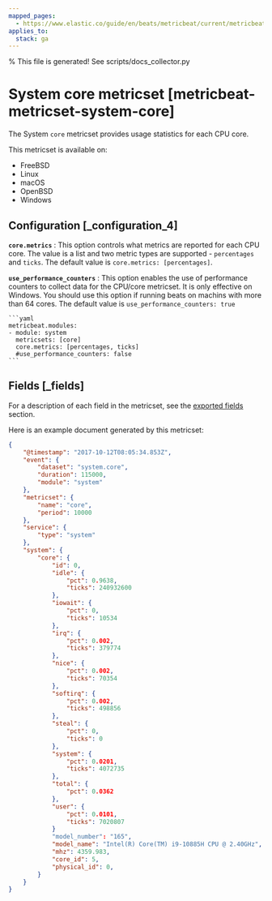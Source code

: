 ```yaml
---
mapped_pages:
  - https://www.elastic.co/guide/en/beats/metricbeat/current/metricbeat-metricset-system-core.html
applies_to:
  stack: ga
---
```


% This file is generated! See scripts/docs_collector.py

# System core metricset [metricbeat-metricset-system-core]

The System `core` metricset provides usage statistics for each CPU core.

This metricset is available on:

* FreeBSD
* Linux
* macOS
* OpenBSD
* Windows


## Configuration [_configuration_4]

**`core.metrics`**
:   This option controls what metrics are reported for each CPU core. The value is a list and two metric types are supported - `percentages` and `ticks`. The default value is `core.metrics: [percentages]`.

**`use_performance_counters`**
:   This option enables the use of performance counters to collect data for the CPU/core metricset. It is only effective on Windows. You should use this option if running beats on machins with more than 64 cores. The default value is `use_performance_counters: true`

    ```yaml
    metricbeat.modules:
    - module: system
      metricsets: [core]
      core.metrics: [percentages, ticks]
      #use_performance_counters: false
    ```

## Fields [_fields]

For a description of each field in the metricset, see the [exported fields](/reference/metricbeat/exported-fields-system.md) section.

Here is an example document generated by this metricset:

```json
{
    "@timestamp": "2017-10-12T08:05:34.853Z",
    "event": {
        "dataset": "system.core",
        "duration": 115000,
        "module": "system"
    },
    "metricset": {
        "name": "core",
        "period": 10000
    },
    "service": {
        "type": "system"
    },
    "system": {
        "core": {
            "id": 0,
            "idle": {
                "pct": 0.9638,
                "ticks": 240932600
            },
            "iowait": {
                "pct": 0,
                "ticks": 10534
            },
            "irq": {
                "pct": 0.002,
                "ticks": 379774
            },
            "nice": {
                "pct": 0.002,
                "ticks": 70354
            },
            "softirq": {
                "pct": 0.002,
                "ticks": 498856
            },
            "steal": {
                "pct": 0,
                "ticks": 0
            },
            "system": {
                "pct": 0.0201,
                "ticks": 4072735
            },
            "total": {
                "pct": 0.0362
            },
            "user": {
                "pct": 0.0101,
                "ticks": 7020807
            }
            "model_number": "165",
            "model_name": "Intel(R) Core(TM) i9-10885H CPU @ 2.40GHz",
            "mhz": 4359.983,
            "core_id": 5,
            "physical_id": 0,
        }
    }
}
```
